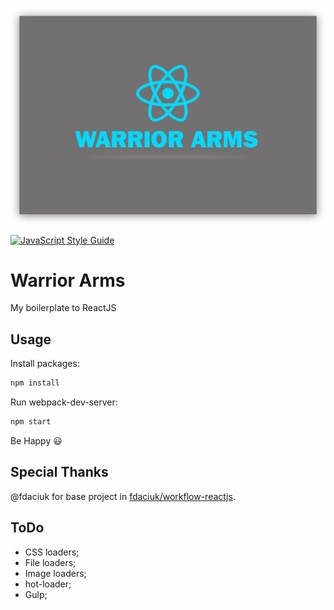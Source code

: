 ![Warrior Arms](warrior-arms-group.png)

[![JavaScript Style Guide](https://img.shields.io/badge/code%20style-standard-brightgreen.svg)](http://standardjs.com/)

# Warrior Arms

My boilerplate to ReactJS

## Usage

Install packages:
```sh
npm install
```

Run webpack-dev-server:
```sh
npm start
```

Be Happy :smiley:

## Special Thanks

@fdaciuk for base project in [fdaciuk/workflow-reactjs](https://github.com/fdaciuk/workflow-reactjs).

## ToDo

- CSS loaders;
- File loaders;
- Image loaders;
- hot-loader;
- Gulp;
